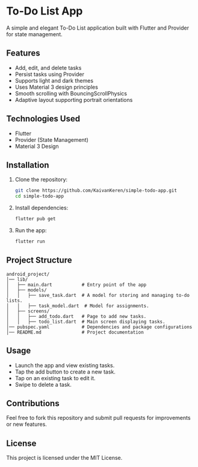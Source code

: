 # To-Do List App

A simple and elegant To-Do List application built with Flutter and Provider for state management.

## Features
- Add, edit, and delete tasks
- Persist tasks using Provider
- Supports light and dark themes
- Uses Material 3 design principles
- Smooth scrolling with BouncingScrollPhysics
- Adaptive layout supporting portrait orientations

## Technologies Used
- Flutter
- Provider (State Management)
- Material 3 Design

## Installation
1. Clone the repository:
   ```sh
   git clone https://github.com/KaivanKeren/simple-todo-app.git
   cd simple-todo-app
   ```
2. Install dependencies:
   ```sh
   flutter pub get
   ```
3. Run the app:
   ```sh
   flutter run
   ```

## Project Structure
```
android_project/
│── lib/
│   ├── main.dart           # Entry point of the app
│   ├── models/
│   │   ├── save_task.dart  # A model for storing and managing to-do lists.
│   │   ├── task_model.dart  # Model for assignments.
│   ├── screens/
│   │   ├── add_todo.dart   # Page to add new tasks.
│   │   ├── todo_list.dart  # Main screen displaying tasks.
│── pubspec.yaml            # Dependencies and package configurations
│── README.md               # Project documentation
```

## Usage
- Launch the app and view existing tasks.
- Tap the add button to create a new task.
- Tap on an existing task to edit it.
- Swipe to delete a task.

## Contributions
Feel free to fork this repository and submit pull requests for improvements or new features.

## License
This project is licensed under the MIT License.